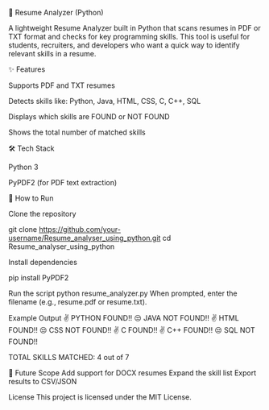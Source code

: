 📄 Resume Analyzer (Python)

A lightweight Resume Analyzer built in Python that scans resumes in PDF or TXT format and checks for key programming skills. This tool is useful for students, recruiters, and developers who want a quick way to identify relevant skills in a resume.

✨ Features

Supports PDF and TXT resumes

Detects skills like: Python, Java, HTML, CSS, C, C++, SQL

Displays which skills are FOUND or NOT FOUND

Shows the total number of matched skills

🛠️ Tech Stack

Python 3

PyPDF2 (for PDF text extraction)

🚀 How to Run

Clone the repository

git clone https://github.com/your-username/Resume_analyser_using_python.git
cd Resume_analyser_using_python

Install dependencies

pip install PyPDF2

Run the script
python resume_analyzer.py
When prompted, enter the filename (e.g., resume.pdf or resume.txt).

Example Output
✌️ PYTHON FOUND!!
😒 JAVA NOT FOUND!!
✌️ HTML FOUND!!
😒 CSS NOT FOUND!!
✌️ C FOUND!!
✌️ C++ FOUND!!
😒 SQL NOT FOUND!!

TOTAL SKILLS MATCHED: 4 out of 7

🔮 Future Scope
Add support for DOCX resumes
Expand the skill list
Export results to CSV/JSON

 License
This project is licensed under the MIT License.
